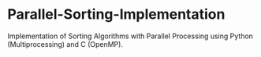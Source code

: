 # Parallel-Sorting-Implementation
Implementation of Sorting Algorithms with Parallel Processing using Python (Multiprocessing) and C (OpenMP).
